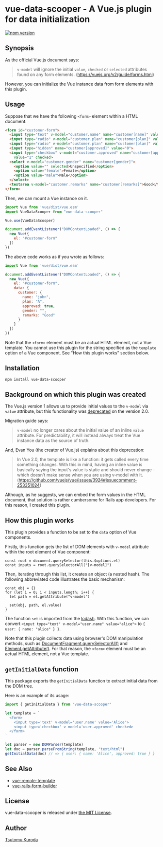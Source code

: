 # vue-data-scooper - A Vue.js plugin for data initialization

[![npm version](https://badge.fury.io/js/vue-data-scooper.svg)](https://badge.fury.io/js/vue-data-scooper)

## Synopsis

As the official Vue.js document says:

> `v-model` will ignore the initial `value`, `checked` or `selected` attributes
> found on any form elements.
> (https://vuejs.org/v2/guide/forms.html)

However, you can initialize the Vue instance data from form elements with this plugin.

## Usage

Suppose that we have the following `<form>` element within a HTML document:

```html
<form id="customer-form">
  <input type="text" v-model="customer.name" name="customer[name]" value="john">
  <input type="radio" v-model="customer.plan" name="customer[plan]" value="A" checked>
  <input type="radio" v-model="customer.plan" name="customer[plan]" value="B">
  <input type="hidden" name="customer[approved]" value="0">
  <input type="checkbox" v-model="customer.approved" name="customer[approved]"
    value="1" checked>
  <select v-model="customer.gender" name="customer[gender]">
    <option value="" selected>Unspecified</option>
    <option value="female">Female</option>
    <option value="male">Male</option>
  </select>
  <textarea v-model="customer.remarks" name="customer[remarks]">Good</textarea>
</form>
```

Then, we can mount a Vue instance on it.

```javascript
import Vue from 'vue/dist/vue.esm'
import VueDataScooper from "vue-data-scooper"

Vue.use(VueDataScooper)

document.addEventListener("DOMContentLoaded", () => {
  new Vue({
    el: "#customer-form"
  })
})
```

The above code works as if you wrote as follows:

```javascript
import Vue from 'vue/dist/vue.esm'

document.addEventListener("DOMContentLoaded", () => {
  new Vue({
    el: "#customer-form",
    data: {
      customer: {
        name: "john",
        plan: "A",
        approved: true,
        gender: "",
        remarks: "Good"
      }
    }
  })
})
```

Note that the `<form>` element must be an actual HTML element, not a Vue template.
You cannot use this plugin for the string specified as the `template` option
of a Vue component. See "How this plugin works" section below.

## Installation

```bash
npm install vue-data-scooper
```

## Background on which this plugin was created

The Vue.js version 1 allows us to provide initial values to the `v-model`
via `value` attribute, but this functionality was
[deprecated](https://vuejs.org/v2/guide/migration.html#value-Attribute-with-v-model-removed)
on the version 2.0.

Migration guide says:

> `v-model` no longer cares about the initial value of an inline `value` attribute.
> For predictability, it will instead always treat the Vue instance data as the source of truth.

And, Evan You (the creator of Vue.js) explains about this deprecation:

> In Vue 2.0, the template is like a function: it gets called every time something changes.
> With this in mind, having an inline value is basically saying the input's value is static
> and should never change - which doesn't make sense when you are using v-model with it.
> (https://github.com/vuejs/vue/issues/3924#issuecomment-253351024)

Although, as he suggests, we can embed the form values in the HTML document,
that solution is rather cumbersome for Rails app developers.
For this reason, I created this plugin.

## How this plugin works

This plugin provides a function to be set to the `data` option of Vue components.

Firstly, this function gets the list of DOM elements with `v-model` attribute
within the root element of Vue component:

```
const root = document.querySelector(this.$options.el)
const inputs = root.querySelectorAll("[v-model]")
```

Then, iterating through this list, it creates an object (a nested hash).
The following abbreviated code illustrates the basic mechanism:

```
const obj = {}
for (let i = 0; i < inputs.length; i++) {
  let path = el.getAttribute("v-model")

  set(obj, path, el.value)
}
```

The function `set` is imported from the [lodash](https://lodash.com).
With this function, we can convert `<input type="text" v-model="user.name" value="alice">`
to `{ user: { name: "alice" } }`.

Note that this plugin collects data using browser's DOM manipulation methods, such as
[DocumentFragment.querySelectorAll()](https://developer.mozilla.org/en-US/docs/Web/API/DocumentFragment/querySelectorAll) and [Element.getAttribute()](https://developer.mozilla.org/en-US/docs/Web/API/Element/getAttribute).
For that reason, the `<form>` element must be an actual HTML element, not a Vue template.

## `getInitialData` function

This package exports the `getInitialData` function to extract initial data
from the DOM tree.

Here is an example of its usage:

```javascript
import { getInitialData } from "vue-data-scooper"

let template = `
  <form>
    <input type='text' v-model='user.name' value='Alice'>
    <input type='checkbox' v-model='user.approved' checked>
  </form>
`

let parser = new DOMParser(template)
let doc = parser.parseFromString(template, "text/html")
getInitialData(doc) // => { user: { name: 'Alice', approved: true } }
```

## See Also

* [vue-remote-template](https://github.com/kuroda/vue-remote-template)
* [vue-rails-form-builder](https://github.com/kuroda/vue-rails-form-builder)

## License

vue-data-scooper is released under [the MIT License](LICENSE).

## Author

[Tsutomu Kuroda](https://github.com/kuroda)
